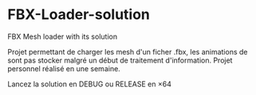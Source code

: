 # FBX-Loader-solution
FBX Mesh loader with its solution

Projet permettant de charger les mesh d'un ficher .fbx, les animations de sont pas stocker malgré un début de traitement d'information. 
Projet personnel réalisé en une semaine.

Lancez la solution en DEBUG ou RELEASE en ×64
